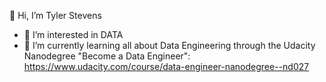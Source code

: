 👋 Hi, I’m Tyler Stevens
- 👀 I’m interested in DATA
- 🌱 I’m currently learning all about Data Engineering through the Udacity Nanodegree "Become a Data Engineer": https://www.udacity.com/course/data-engineer-nanodegree--nd027

<!---
Trstevens/Trstevens is a ✨ special ✨ repository because its `README.md` (this file) appears on your GitHub profile.
You can click the Preview link to take a look at your changes.
--->
